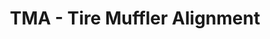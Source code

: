 ---
title: "TMA - Tire Muffler Alignment"
url: /rapid-city/tma-tire-muffler-alignment-west-main-street/
shop: Reifen
---
